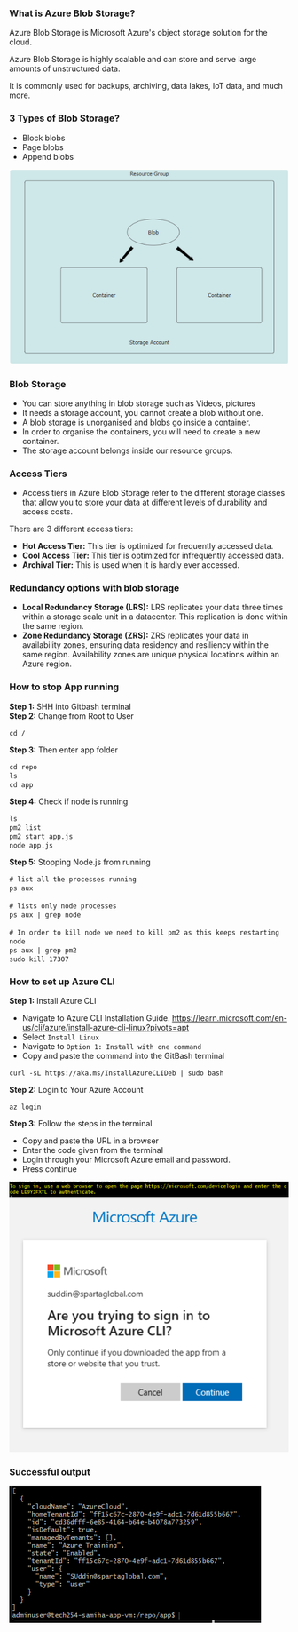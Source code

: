 ### What is Azure Blob Storage?

Azure Blob Storage is Microsoft Azure's object storage solution for the cloud.

Azure Blob Storage is highly scalable and can store and serve large amounts of unstructured data.

It is commonly used for backups, archiving, data lakes, IoT data, and much more.

### 3 Types of Blob Storage?
- Block blobs
- Page blobs
- Append blobs

![alt text](Images/blob.png)

### Blob Storage 
- You can store anything in blob storage such as Videos, pictures 
- It needs a storage account, you cannot create a blob without one. 
- A blob storage is unorganised and blobs go inside a container.
- In order to organise the containers, you will need to create a new container.
- The storage account belongs inside our resource groups.

### Access Tiers 

- Access tiers in Azure Blob Storage refer to the different storage classes that allow you to store your data at different levels of durability and access costs. 

There are 3 different access tiers: <br>
- **Hot Access Tier:** This tier is optimized for frequently accessed data. <br>
- **Cool Access Tier:** This tier is optimized for infrequently accessed data. <br>
- **Archival Tier:** This is used when it is hardly ever accessed. 

### Redundancy options with blob storage
- **Local Redundancy Storage (LRS):** LRS replicates your data three times within a storage scale unit in a datacenter. This replication is done within the same region.
- **Zone Redundancy Storage (ZRS):** ZRS replicates your data in availability zones, ensuring data residency and resiliency within the same region. Availability zones are unique physical locations within an Azure region.

### How to stop App running

**Step 1:** SHH into Gitbash terminal <br>
**Step 2:** Change from Root to User 
```
cd /
```
**Step 3:** Then enter app folder
```
cd repo
ls
cd app
```

**Step 4:** Check if node is running
```
ls
pm2 list
pm2 start app.js
node app.js
```

**Step 5:** Stopping Node.js from running

```
# list all the processes running
ps aux 

# lists only node processes
ps aux | grep node

# In order to kill node we need to kill pm2 as this keeps restarting node 
ps aux | grep pm2
sudo kill 17307
```

### How to set up Azure CLI

**Step 1:** Install Azure CLI
- Navigate to Azure CLI Installation Guide.
https://learn.microsoft.com/en-us/cli/azure/install-azure-cli-linux?pivots=apt
- Select `Install Linux`
- Navigate to `Option 1: Install with one command`
- Copy and paste the command into the GitBash terminal
```
curl -sL https://aka.ms/InstallAzureCLIDeb | sudo bash
```

**Step 2:** Login to Your Azure Account

```
az login
```
**Step 3:** Follow the steps in the terminal 
- Copy and paste the URL in a browser
- Enter the code given from the terminal
- Login through your Microsoft Azure email and password.
- Press continue

![alt text](Images/cli.png)
![alt text](Images/cli2.png)

### Successful output 

![alt text](Images/cli3.png)
